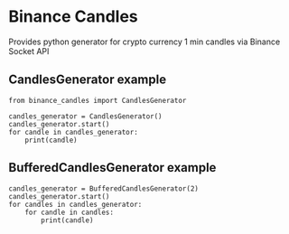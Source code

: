 # Binance Candles

Provides python generator for crypto currency 1 min candles via Binance Socket API

## CandlesGenerator example

```
from binance_candles import CandlesGenerator

candles_generator = CandlesGenerator()
candles_generator.start()
for candle in candles_generator:
    print(candle)
```


## BufferedCandlesGenerator example

```
candles_generator = BufferedCandlesGenerator(2)
candles_generator.start()
for candles in candles_generator:
    for candle in candles:
        print(candle)
```

